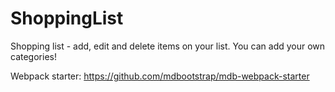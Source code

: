 # ShoppingList
Shopping list - add, edit and delete items on your list. You can add your own categories!

Webpack starter: https://github.com/mdbootstrap/mdb-webpack-starter
